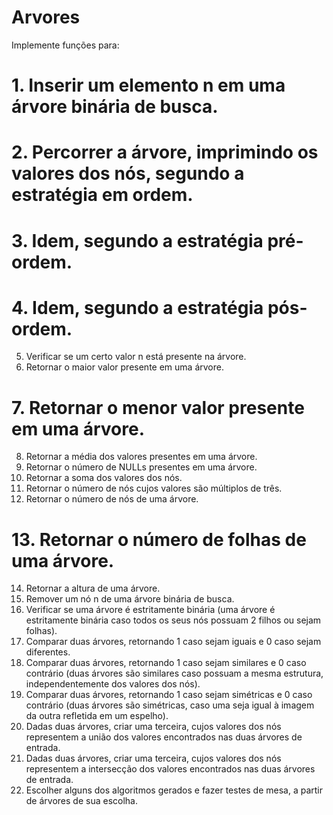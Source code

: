 # Arvores

Implemente funções para:
# 1. Inserir um elemento n em uma árvore binária de busca.
# 2. Percorrer a árvore, imprimindo os valores dos nós, segundo a estratégia em ordem.
# 3. Idem, segundo a estratégia pré-ordem.
# 4. Idem, segundo a estratégia pós-ordem.
5. Verificar se um certo valor n está presente na árvore.
6. Retornar o maior valor presente em uma árvore.
# 7. Retornar o menor valor presente em uma árvore.
8. Retornar a média dos valores presentes em uma árvore.
9. Retornar o número de NULLs presentes em uma árvore.
10. Retornar a soma dos valores dos nós.
11. Retornar o número de nós cujos valores são múltiplos de três.
12. Retornar o número de nós de uma árvore.
# 13. Retornar o número de folhas de uma árvore.
14. Retornar a altura de uma árvore.
15. Remover um nó n de uma árvore binária de busca.
16. Verificar se uma árvore é estritamente binária (uma árvore é estritamente binária
caso todos os seus nós possuam 2 filhos ou sejam folhas).
17. Comparar duas árvores, retornando 1 caso sejam iguais e 0 caso sejam diferentes.
18. Comparar duas árvores, retornando 1 caso sejam similares e 0 caso contrário (duas
árvores são similares caso possuam a mesma estrutura, independentemente dos
valores dos nós). 
19. Comparar duas árvores, retornando 1 caso sejam simétricas e 0 caso contrário (duas
árvores são simétricas, caso uma seja igual à imagem da outra refletida em um
espelho).
20. Dadas duas árvores, criar uma terceira, cujos valores dos nós representem a união
dos valores encontrados nas duas árvores de entrada.
21. Dadas duas árvores, criar uma terceira, cujos valores dos nós representem a
intersecção dos valores encontrados nas duas árvores de entrada.
22. Escolher alguns dos algoritmos gerados e fazer testes de mesa, a partir de árvores de
sua escolha. 
